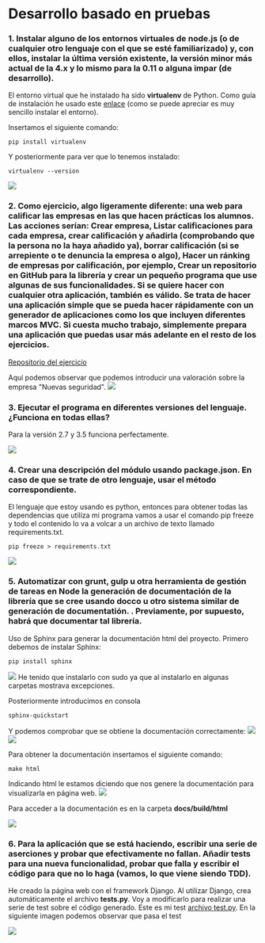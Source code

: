 # Desarrollo basado en pruebas #

### 1. Instalar alguno de los entornos virtuales de node.js (o de cualquier otro lenguaje con el que se esté familiarizado) y, con ellos, instalar la última versión existente, la versión minor más actual de la 4.x y lo mismo para la 0.11 o alguna impar (de desarrollo). ###
El entorno virtual que he instalado ha sido **virtualenv** de Python. Como guía de instalación he usado este [enlace](http://rukbottoland.com/blog/tutorial-de-python-virtualenv/) (como se puede apreciar es muy sencillo instalar el entorno).

Insertamos el siguiente comando:

    pip install virtualenv

Y posteriormente para ver que lo tenemos instalado:

    virtualenv --version

![](capturas/virtualenv.png)

### 2. Como ejercicio, algo ligeramente diferente: una web para calificar las empresas en las que hacen prácticas los alumnos. Las acciones serían: Crear empresa, Listar calificaciones para cada empresa, crear calificación y añadirla (comprobando que la persona no la haya añadido ya), borrar calificación (si se arrepiente o te denuncia la empresa o algo), Hacer un ránking de empresas por calificación, por ejemplo, Crear un repositorio en GitHub para la librería y crear un pequeño programa que use algunas de sus funcionalidades. Si se quiere hacer con cualquier otra aplicación, también es válido. Se trata de hacer una aplicación simple que se pueda hacer rápidamente con un generador de aplicaciones como los que incluyen diferentes marcos MVC. Si cuesta mucho trabajo, simplemente prepara una aplicación que puedas usar más adelante en el resto de los ejercicios. ###

[Repositorio del ejercicio](https://github.com/Antkk10/IVWebCalificarEmpresas)

Aquí podemos observar que podemos introducir una valoración sobre la empresa "Nuevas seguridad".
![](capturas/pagina.png)

### 3. Ejecutar el programa en diferentes versiones del lenguaje. ¿Funciona en todas ellas? ###

Para la versión 2.7 y 3.5 funciona perfectamente.

![](capturas/comprobacionpython.png)

### 4. Crear una descripción del módulo usando package.json. En caso de que se trate de otro lenguaje, usar el método correspondiente. ###
El lenguaje que estoy usando es python, entonces para obtener todas las dependencias que utiliza mi programa vamos a usar el comando pip freeze y todo el contenido lo va a volcar a un archivo de texto llamado requirements.txt.

    pip freeze > requirements.txt

![](capturas/requirements.png)

### 5. Automatizar con grunt, gulp u otra herramienta de gestión de tareas en Node la generación de documentación de la librería que se cree usando docco u otro sistema similar de generación de documentatión. . Previamente, por supuesto, habrá que documentar tal librería. ###

Uso de Sphinx para generar la documentación html del proyecto. Primero debemos de instalar Sphinx:

    pip install sphinx

![](capturas/Sphinxinstall.png)
He tenido que instalarlo con sudo ya que al instalarlo en algunas carpetas mostrava excepciones.


Posteriormente introducimos en consola

    sphinx-quickstart

Y podemos comprobar que se obtiene la documentación correctamente:
![](capturas/sphinx1.png)
![](capturas/sphinx2.png)

Para obtener la documentación insertamos el siguiente comando:

    make html

Indicando html le estamos diciendo que nos genere la documentación para visualizarla en página web.
![](capturas/make.png)

Para acceder a la documentación es en la carpeta **docs/build/html**

![](capturas/documentacion.png)

### 6. Para la aplicación que se está haciendo, escribir una serie de aserciones y probar que efectivamente no fallan. Añadir tests para una nueva funcionalidad, probar que falla y escribir el código para que no lo haga (vamos, lo que viene siendo TDD). ###
He creado la página web con el framework Django. Al utilizar Django, crea automáticamente el archivo **tests.py**. Voy a modificarlo para realizar una serie de test sobre el código generado.
Este es mi test [archivo test.py](https://github.com/Antkk10/IVWebCalificarEmpresas/blob/master/empresa/tests.py). En la siguiente imagen podemos observar que pasa el test

![](capturas/pasatest.png)
